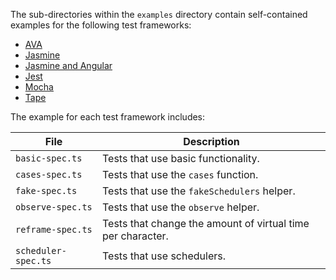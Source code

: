 The sub-directories within the `examples` directory contain self-contained examples for the following test frameworks:

* [AVA](./ava)
* [Jasmine](./jasmine)
* [Jasmine and Angular](./jasmine-angular)
* [Jest](./jest)
* [Mocha](./mocha)
* [Tape](./tape)

The example for each test framework includes:

| File | Description |
| --- | --- |
| `basic-spec.ts` | Tests that use basic functionality. |
| `cases-spec.ts` | Tests that use the `cases` function. |
| `fake-spec.ts` | Tests that use the `fakeSchedulers` helper. |
| `observe-spec.ts` | Tests that use the `observe` helper. |
| `reframe-spec.ts` | Tests that change the amount of virtual time per character. |
| `scheduler-spec.ts` | Tests that use schedulers. |
